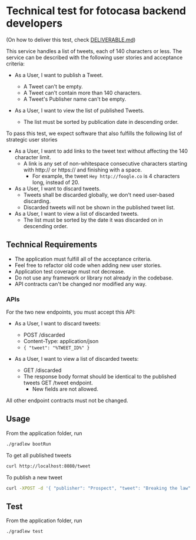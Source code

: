 # Technical test for fotocasa backend developers

(On how to deliver this test, check [DELIVERABLE.md](DELIVERABLE.md))

This service handles a list of tweets, each of 140 characters or less. The service
can be described with the following user stories and acceptance criteria:

* As a User, I want to publish a Tweet.
    * A Tweet can't be empty.
    * A Tweet can't contain more than 140 characters.
    * A Tweet's Publisher name can't be empty.

* As a User, I want to view the list of published Tweets.
    * The list must be sorted by publication date in descending order.
     
To pass this test, we expect software that also fulfills the following list of strategic user stories

* As a User, I want to add links to the tweet text without affecting the 140 character limit.
    * A link is any set of non-whitespace consecutive characters starting with http:// or https:// and finishing with a space.
        * For example, the tweet `Hey http://foogle.co` is 4 characters long, instead of 20.
* As a User, I want to discard tweets.
    * Tweets shall be discarded globally, we don't need user-based discarding.
    * Discarded tweets will not be shown in the published tweet list.
* As a User, I want to view a list of discarded tweets.
    * The list must be sorted by the date it was discarded on in descending order.

## Technical Requirements

* The application must fulfill all of the acceptance criteria.
* Feel free to refactor old code when adding new user stories.
* Application test coverage must not decrease.
* Do not use any framework or library not already in the codebase.
* API contracts can't be changed nor modified any way.

### APIs

For the two new endpoints, you must accept this API:

* As a User, I want to discard tweets:
    * POST /discarded
    * Content-Type: application/json
    * `{ "tweet": "%TWEET_ID%" }` 
    
* As a User, I want to view a list of discarded tweets:
    * GET /discarded
    * The response body format should be identical to the published tweets GET /tweet endpoint.
        * New fields are not allowed.

All other endpoint contracts must not be changed.

## Usage

From the application folder, run
```sh
./gradlew bootRun
```

To get all published tweets
```sh
curl http://localhost:8080/tweet
```

To publish a new tweet
```sh
curl -XPOST -d '{ "publisher": "Prospect", "tweet": "Breaking the law" }' -H 'Content-Type: application/json' http://localhost:8080/tweet
```

## Test

From the application folder, run
```sh
./gradlew test 
```
